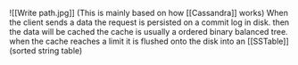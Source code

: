 ![[Write path.jpg]]
(This is mainly based on how [[Cassandra]] works)
When the client sends a data the request is persisted on a commit log in disk. then the data will be cached the cache is usually a ordered binary balanced tree. when the cache reaches a limit it is flushed onto the disk into an [[SSTable]] (sorted string table)